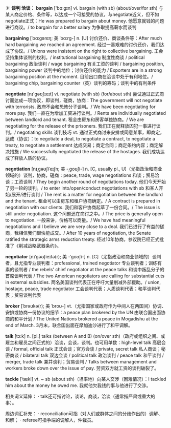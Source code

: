 ☀ <span class="category">**谈判 洽谈：**</span>
<span class="vocabulary">**bargain**</span> ['bɑːɡɪn] 
<span class="definition">vi. bargain (with sb) (about/over/for sth) 与某人商定价格、条件等，以达成一个可接受的协议，与negotiate近义，但不如negotiate正式：</span>He was prepared to bargain about money. 他愿意就钱的问题进行商议。/ to bargain for a better salary 为争取提高薪水而谈判
           
<span class="vocabulary">**bargaining**</span> [ˈbɑ:gənɪŋ; 美 ˈbɑ:rg-]
<span class="definition">n. [U] 讨价还价、商谈条件等：</span>After much hard bargaining we reached an agreement. 经过一番艰难的讨价还价，我们达成了协议。/ Unions were insistent on the right to collective bargaining. 工会坚持集体谈判的权利。/ institutional bargaining 制度性商谈 / political bargaining 政治谈判 / wage bargaining 有关工资的谈判 / bargaining position, bargaining power 谈判中的地位；讨价还价的能力 / Exporters are in a strong bargaining position at the moment. 目前出口商在洽谈中处于有利地位。/ bargaining chip, bargaining counter（英）谈判的筹码；谈判中的有利条件

<span class="vocabulary">**negotiate**</span> [nɪ'ɡəʊʃɪeɪt] 
<span class="definition">vi. negotiate (with sb) (for/about sth) 尝试通过正式商讨而达成一项协议，即谈判，磋商，协商：</span>The government will not negotiate with terrorists. 政府不会和恐怖分子谈判。/ We have been negotiating for more pay. 我们一直在为增加工资进行谈判。/ Rents are individually negotiated between landlord and tenant. 租金由房东和房客单独协商。/ We are negotiating for the release of the prisoners. 我们正在就释放囚犯一事进行谈判。/ negotiating skills 谈判技巧 <span class="definition">vt. 通过正式商讨来安排或同意某事，即商定，达成（协议）：</span>to negotiate a deal, to negotiate a contract, to negotiate a treaty, to negotiate a settlement 达成交易；商定合同；商定条约内容；商定解决措施 / We successfully negotiated the release of the hostages. 我们成功达成了释放人质的协议。
                      
<span class="vocabulary">**negotiation**</span> [nɪˌgəʊʃiˈeɪʃn; 美 -ˌgoʊʃi-]
<span class="definition">n. [C, usually pl., U]（尤指政治和商业领域的）谈判，协商，磋商：</span>peace, trade, wage negotiations 和谈；贸易洽谈；工资谈判 / They begin another round of negotiations today. 他们今天开始了另一轮的谈判。/ to enter into/open/conduct negotiations with sb 和某人开始/展开/进行谈判 / The rent is a matter for negotiation between the landlord and the tenant. 租金可以由房东和租户协商确定。/ A contract is prepared in negotiation with our clients. 我们和客户协商起草了一份合同。/ The issue is still under negotiation. 这个问题还在商讨之中。/ The price is generally open to negotiation. 一般来讲，价格可以商量。/ We have had meaningful negotiations and I believe we are very close to a deal. 我们已进行了有益的磋商，我相信我们很快能成交。/ After 10 years of negotiation, the Senate ratified the strategic arms reduction treaty. 经过10年协商，参议院已经正式批准了《削减战略武器条约》。
           
<span class="vocabulary">**negotiator**</span> [nɪˈgəʊʃieɪtə(r); 美 -ˈgoʊʃi-]
<span class="definition">n. [C]（尤指政治和商业领域的）谈判者，且尤指专业谈判者：</span>professional, trained negotiator 专业谈判者；训练有素的谈判者 / the rebels' chief negotiator at the peace talks 和谈中叛乱分子的首席谈判代表 / The two American negotiators are calling for substantial cuts in external subsidies. 两名美国谈判代表正在呼吁大量削减外部援助。/ union, hostage, peace, trade negotiator 工会谈判代表；人质谈判代表；和平谈判代表；贸易谈判代表

<span class="vocabulary">**broker**</span> [ˈbrəʊkə(r); 美 ˈbroʊ-]
<span class="definition">vt.（尤指国家或政府作为中间人在两国间）协调、安排或协商一份协议的细节：</span>a peace plan brokered by the UN 由联合国出面协商的和平计划 / The United Nations brokered a peace in Mogadishu at the end of March. 3月末，联合国出面在摩加迪沙进行了和平调解。

<span class="vocabulary">**talk**</span> [tɔ:k] 
<span class="definition">n. [pl.] talks (between A and B) (on/over sth)（政府或组织之间、或雇主和雇员之间正式的）洽谈，会谈，谈判。也可用单数：</span>high-level talk 高层会谈 / formal, official talk 正式会谈；官方会谈 / private, secret talk 私人商谈；秘密商谈 / bilateral talk 双边会谈 / political talk 政治谈判 / peace talk 和平谈判 / merger, trade talk 兼并谈判；贸易谈判 / Talks between management and workers broke down over the issue of pay. 劳资双方就工资的谈判破裂了。
           
<span class="vocabulary">**tackle**</span> [ˈtækl]
<span class="definition">vt. ~ sb (about sth)（坦率地）向某人交涉（困难情况）：</span>I tackled him about the money he owed me. 我就他欠我钱的事与他进行了交涉。

相关词义延伸：
· talk还可指讨论，谈论，商谈，洽谈（通常指严肃或重大的事）。

周边词汇补充：
· reconciliation可指（对人们或群体之间的分歧作出的）调解、和解；
· referee可指争端的调解人，仲裁员。


